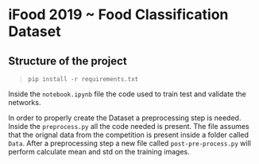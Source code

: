 # iFood 2019 ~ Food Classification Dataset

## Structure of the project

> ``pip install -r requirements.txt``

Inside the `notebook.ipynb` file the code used to train test and validate the networks.

In order to properly create the Dataset a preprocessing step is needed. Inside
the `preprocess.py` all the code needed is present. The file assumes that the orignal data
from the competition is present inside a folder called `Data`. After a preprocessing step a new
file called `post-pre-process.py` will perform calculate mean and std on the training images.
